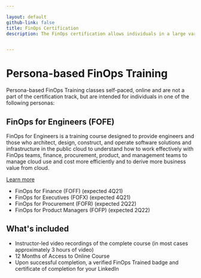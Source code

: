 ```yaml
---

layout: default
github-link: false
title: FinOps Certification
description: The FinOps certification allows individuals in a large variety of cloud, finance and technology roles to validate their FinOps knowledge and enhance their professional credibility.


---
```


# Persona-based FinOps Training

Persona-based FinOps Training classes self-paced, online and are not a part of the certification track, but are intended for individuals in one of the following personas:


<div class="flow-root bg-gray-100 rounded-lg px-6 pb-8 mb-4">
  <div>
    <h2 class="text-xl font-medium text-gray-900 tracking-tight">FinOps for Engineers (FOFE)</h2>
    <p class="text-base text-gray-600">
      FinOps for Engineers is a training course designed to provide engineers and those who architect, design, construct, and operate software solutions and infrastructure in the public cloud to understand how to work effectively with FinOps teams, finance, procurement, product, and management teams to manage cloud use and cost more efficiently and to derive more business value from cloud.
    </p>
    <a class="btn" href="https://www.eventbrite.com/e/finops-for-engineering-training-self-paced-course-course-pre-sale-tickets-149961353445">Learn more</a>
  </div>
</div>

- FinOps for Finance (FOFF) (expected 4Q21)
- FinOps for Executives (FOFX) (expected 4Q21)
- FinOps for Procurement (FOFR) (expected 2Q22)
- FinOps for Product Managers (FOFP) (expected 2Q22)


## What's included

- Instructor-led video recordings of the complete course (in most cases approximately 3 hours of video)
- 12 Months of Access to Online Course
- Upon successful completion, a verified FinOps Trained badge and certificate of completion for your LinkedIn



